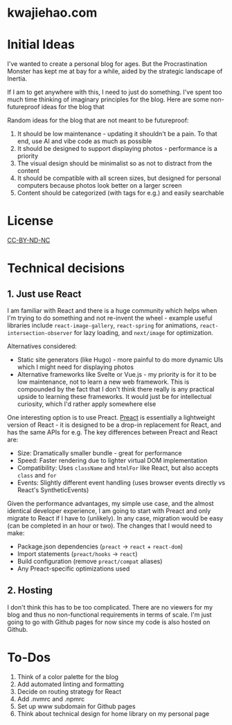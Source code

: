 # kwajiehao.com

# Initial Ideas

I've wanted to create a personal blog for ages. But the Procrastination Monster has kept me at bay for a while, aided by the strategic landscape of Inertia.

If I am to get anywhere with this, I need to just do something. I've spent too much time thinking of imaginary principles for the blog. Here are some non-futureproof ideas for the blog that 

Random ideas for the blog that are not meant to be futureproof:
1. It should be low maintenance - updating it shouldn't be a pain. To that end, use AI and vibe code as much as possible
2. It should be designed to support displaying photos - performance is a priority
3. The visual design should be minimalist so as not to distract from the content
4. It should be compatible with all screen sizes, but designed for personal computers because photos look better on a larger screen
5. Content should be categorized (with tags for e.g.) and easily searchable

# License
[CC-BY-ND-NC](https://creativecommons.org/licenses/by-nc-nd/4.0/deed.en)

# Technical decisions

## 1. Just use React 

I am familiar with React and there is a huge community which helps when I'm trying to do something and not re-invent the wheel - example useful libraries include `react-image-gallery`, `react-spring` for animations, `react-intersection-observer` for lazy loading, and `next/image` for optimization. 

Alternatives considered:
- Static site generators (like Hugo) - more painful to do more dynamic UIs which I might need for displaying photos
- Alternative frameworks like Svelte or Vue.js - my priority is for it to be low maintenance, not to learn a new web framework. This is compounded by the fact that I don't think there really is any practical upside to learning these frameworks. It would just be for intellectual curiosity, which I'd rather apply somewhere else

One interesting option is to use Preact. [Preact](https://preactjs.com/) is essentially a lightweight version of React - it is designed to be a drop-in replacement for React, and has the same APIs for e.g. The key differences between Preact and React are:
- Size: Dramatically smaller bundle - great for performance
- Speed: Faster rendering due to lighter virtual DOM implementation
- Compatibility: Uses `className` and `htmlFor` like React, but also accepts `class` and `for`
- Events: Slightly different event handling (uses browser events directly vs React's SyntheticEvents) 

Given the performance advantages, my simple use case, and the almost identical developer experience, I am going to start with Preact and only migrate to React if I have to (unlikely). In any case, migration would be easy (can be completed in an hour or two). The changes that I would need to make:
- Package.json dependencies (`preact` → `react` + `react-dom`)
- Import statements (`preact/hooks` → `react`)
- Build configuration (remove `preact/compat` aliases)
- Any Preact-specific optimizations used

## 2. Hosting

I don't think this has to be too complicated. There are no viewers for my blog and thus no non-functional requirements in terms of scale. I'm just going to go with Github pages for now since my code is also hosted on Github.

# To-Dos 

1. Think of a color palette for the blog
2. Add automated linting and formatting
3. Decide on routing strategy for React
4. Add .nvmrc and .npmrc
5. Set up www subdomain for Github pages
6. Think about technical design for home library on my personal page